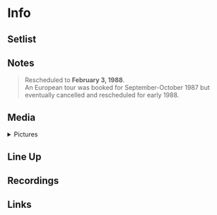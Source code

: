 # Info

## Setlist

## Notes

> Rescheduled to **February 3, 1988**. <br> An European tour was booked for September-October 1987 but eventually cancelled and rescheduled for early 1988.

## Media 

<details>
  <summary>Pictures</summary>
  <!--<img alt="Setlist" title="Setlist" src="_.jpg" height="200" />
  <img alt="Ticket" title="Ticket" src="_.jpg" height="200" />
  <img alt="Flyer" title="Flyer" src="_.jpg" height="200" />
  <img alt="Clipping" title="Clipping" src="_.jpg" height="200" />-->
</details>

## Line Up

## Recordings

## Links